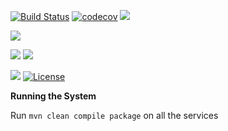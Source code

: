 [![Build Status](https://travis-ci.org/stackroute/ibm-wave5-coworking.svg?branch=v1.0.0)](https://travis-ci.org/stackroute/ibm-wave5-coworking)
[![codecov](https://codecov.io/gh/stackroute/ibm-wave5-coworking/branch/master/graph/badge.svg)](https://codecov.io/gh/stackroute/ibm-wave5-coworking)
![](https://img.shields.io/codecov/c/github/stackroute/ibm-wave5-coworking/master.svg?style=flat)

![](https://img.shields.io/github/issues/stackroute/ibm-wave5-coworking.svg?style=popout)

![](https://img.shields.io/github/contributors/stackroute/ibm-wave5-coworking.svg?style=popout)
![](https://img.shields.io/github/last-commit/stackroute/ibm-wave5-coworking/master.svg?style=popout)

![](https://img.shields.io/github/repo-size/stackroute/ibm-wave5-coworking.svg?style=popout)
[![License](https://img.shields.io/badge/License-Apache%202.0-blue.svg)](https://opensource.org/licenses/Apache-2.0)

****Running the System****

Run ```mvn clean compile package``` on all the services
